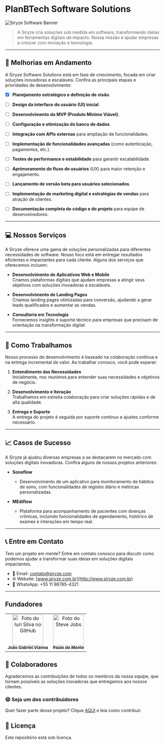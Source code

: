 # PlanBTech Software Solutions

![Siryze Software Banner](https://via.placeholder.com/800x400)

> A Siryze cria soluções sob medida em software, transformando ideias em ferramentas digitais de impacto. Nossa missão é ajudar empresas a crescer com inovação e tecnologia.

---

## 🚧 Melhorias em Andamento

A Siryze Software Solutions está em fase de crescimento, focada em criar soluções inovadoras e escaláveis. Confira as principais etapas e prioridades de desenvolvimento:

- [x] **Planejamento estratégico e definição de visão**.  
- [ ] **Design da interface do usuário (UI) inicial**.  
- [ ] **Desenvolvimento do MVP (Produto Mínimo Viável)**.  
- [ ] **Configuração e otimização do banco de dados**.  
- [ ] **Integração com APIs externas** para ampliação de funcionalidades.  
- [ ] **Implementação de funcionalidades avançadas** (como autenticação, pagamentos, etc.).  
- [ ] **Testes de performance e estabilidade** para garantir escalabilidade.  
- [ ] **Aprimoramento do fluxo de usuários** (UX) para maior retenção e engajamento.  
- [ ] **Lançamento de versão beta para usuários selecionados**.  
- [ ] **Implementação de marketing digital e estratégias de vendas** para atração de clientes.  
- [ ] **Documentação completa do código e do projeto** para equipe de desenvolvedores.
 

---

## 💻 Nossos Serviços

A Siryze oferece uma gama de soluções personalizadas para diferentes necessidades de software. Nosso foco está em entregar resultados eficientes e impactantes para cada cliente. Alguns dos serviços que oferecemos incluem:

- **Desenvolvimento de Aplicativos Web e Mobile**  
  Criamos plataformas digitais que ajudam empresas a atingir seus objetivos com soluções inovadoras e escaláveis.
  
- **Desenvolvimento de Landing Pages**  
  Criamos landing pages otimizadas para conversão, ajudando a gerar leads qualificados e aumentar as vendas.
  
- **Consultoria em Tecnologia**  
  Fornecemos insights e suporte técnico para empresas que precisam de orientação na transformação digital.

---

## 🚀 Como Trabalhamos

Nosso processo de desenvolvimento é baseado na colaboração contínua e na entrega incremental de valor. Ao trabalhar conosco, você pode esperar:

1. **Entendimento das Necessidades**  
   Inicialmente, nos reunimos para entender suas necessidades e objetivos de negócio.
   
2. **Desenvolvimento e Iteração**  
   Trabalhamos em estreita colaboração para criar soluções rápidas e de alta qualidade.
   
3. **Entrega e Suporte**  
   A entrega do projeto é seguida por suporte contínuo e ajustes conforme necessário.

---

## 📈 Casos de Sucesso

A Siryze já ajudou diversas empresas a se destacarem no mercado com soluções digitais inovadoras. Confira alguns de nossos projetos anteriores:

- **Sonoflow** 
  - Desenvolvimento de um aplicativo para monitoramento de hábitos de sono, com funcionalidades de registro diário e métricas personalizadas.
  
- **MEdiflow**  
  - Plataforma para acompanhamento de pacientes com doenças crônicas, incluindo funcionalidades de agendamento, histórico de exames e interações em tempo real.

---

## 📞 Entre em Contato

Tem um projeto em mente? Entre em contato conosco para discutir como podemos ajudar a transformar suas ideias em soluções digitais impactantes.

- 📧 Email: contato@siryze.com
- 🌐 Website: [www.siryze.com.br](http://www.siryze.com.br)
- 📱 WhatsApp: +55 11 98765-4321

---

## Fundadores
<table>
  <tr>
    <td align="center">
      <a href="#https://www.linkedin.com/in/jo%C3%A3o-gabriel-vianna-9439ba288/" title="João Gabriel Vianna">
        <img src="https://avatars.githubusercontent.com/u/142646131?v=4" width="100px;" alt="Foto do Iuri Silva no GitHub"/><br>
        <sub>
          <b>João Gabriel Vianna</b>
        </sub>
      </a>
    </td>
    <td align="center">
      <a href="#https://www.linkedin.com/in/paulo-do-monte-367a47229/" title="Paulo do Monte">
        <img src="https://avatars.githubusercontent.com/u/55249641?v=4" width="100px;" alt="Foto do Steve Jobs"/><br>
        <sub>
          <b>Paulo do Monte</b>
        </sub>
      </a>
    </td>
  </tr>
</table>

## 🤝 Colaboradores

Agradecemos as contribuições de todos os membros da nossa equipe, que tornam possíveis as soluções inovadoras que entregamos aos nossos clientes. 

### 😄 Seja um dos contribuidores

Quer fazer parte desse projeto? Clique [AQUI](CONTRIBUTING.md) e leia como contribuir.

## 📝 Licença

Este repositório está sob licença.
